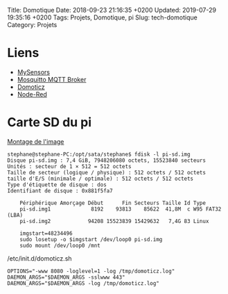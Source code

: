 Title: Domotique
Date:   2018-09-23 21:16:35 +0200
Updated: 2019-07-29 19:35:16 +0200
Tags: Projets, Domotique, pi
Slug: tech-domotique
Category: Projets


# Liens

* [MySensors](https://www.mysensors.org/)
* [Mosquitto MQTT Broker](https://mosquitto.org/)
* [Domoticz](https://domoticz.com/)
* [Node-Red](https://nodered.org/)


# Carte SD du pi

[Montage de l'image](https://askubuntu.com/questions/69363/mount-single-partition-from-image-of-entire-disk-device)

```
stephane@stephane-PC:/opt/sata/stephane$ fdisk -l pi-sd.img 
Disque pi-sd.img : 7,4 GiB, 7948206080 octets, 15523840 secteurs
Unités : secteur de 1 × 512 = 512 octets
Taille de secteur (logique / physique) : 512 octets / 512 octets
taille d'E/S (minimale / optimale) : 512 octets / 512 octets
Type d'étiquette de disque : dos
Identifiant de disque : 0x881f5fa7

	Périphérique Amorçage Début      Fin Secteurs Taille Id Type
	pi-sd.img1             8192    93813    85622  41,8M  c W95 FAT32 (LBA)
	pi-sd.img2            94208 15523839 15429632   7,4G 83 Linux

	imgstart=48234496
	sudo losetup -o $imgstart /dev/loop0 pi-sd.img
	sudo mount /dev/loop0 /mnt
```	

/etc/init.d/domoticz.sh

	OPTIONS="-www 8080 -loglevel=1 -log /tmp/domoticz.log"
	DAEMON_ARGS="$DAEMON_ARGS -sslwww 443"
	DAEMON_ARGS="$DAEMON_ARGS -log /tmp/domoticz.log"

